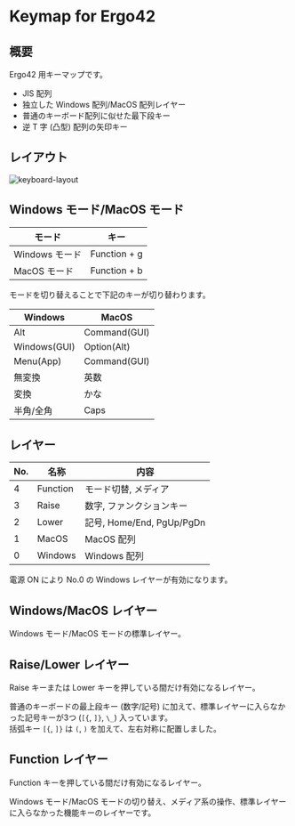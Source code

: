 # Keymap for Ergo42

## 概要

Ergo42 用キーマップです。

- JIS 配列
- 独立した Windows 配列/MacOS 配列レイヤー
- 普通のキーボード配列に似せた最下段キー
- 逆 T 字 (凸型) 配列の矢印キー

## レイアウト

![keyboard-layout](https://user-images.githubusercontent.com/1042121/52666273-32a45e00-2f51-11e9-9e15-c231155f3bed.png)

## Windows モード/MacOS モード

|モード        |キー        |
|--------------|------------|
|Windows モード|Function + g|
|MacOS モード  |Function + b|

モードを切り替えることで下記のキーが切り替わります。

|Windows     |MacOS       |
|------------|------------|
|Alt         |Command(GUI)|
|Windows(GUI)|Option(Alt) |
|Menu(App)   |Command(GUI)|
|無変換      |英数        |
|変換        |かな        |
|半角/全角   |Caps        |

## レイヤー

|No.|名称    |内容                      |
|---|--------|--------------------------|
| 4 |Function|モード切替, メディア      |
| 3 |Raise   |数字, ファンクションキー  |
| 2 |Lower   |記号, Home/End, PgUp/PgDn |
| 1 |MacOS   |MacOS 配列                |
| 0 |Windows |Windows 配列              |

電源 ON により No.0 の Windows レイヤーが有効になります。

## Windows/MacOS レイヤー

Windows モード/MacOS モードの標準レイヤー。

## Raise/Lower レイヤー

Raise キーまたは Lower キーを押している間だけ有効になるレイヤー。

普通のキーボードの最上段キー (数字/記号) に加えて、標準レイヤーに入らなかった記号キーが3つ (`[{`, `]}`, `\_`) 入っています。  
括弧キー `[{`, `]}` は `(`, `)` を加えて、左右対称に配置しました。

## Function レイヤー

Function キーを押している間だけ有効になるレイヤー。

Windows モード/MacOS モードの切り替え、メディア系の操作、標準レイヤーに入らなかった機能キーのレイヤーです。

